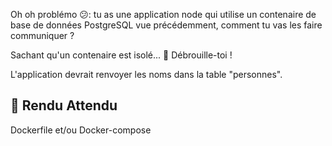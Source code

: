 Oh oh problémo 😕: tu as une application node qui utilise un contenaire de base de données PostgreSQL vue précédemment, comment tu vas les faire communiquer ? 

Sachant qu'un contenaire est isolé... 🤔 Débrouille-toi !

 L'application devrait renvoyer les noms dans la table "personnes".

 ## 📝 Rendu Attendu
 Dockerfile et/ou Docker-compose